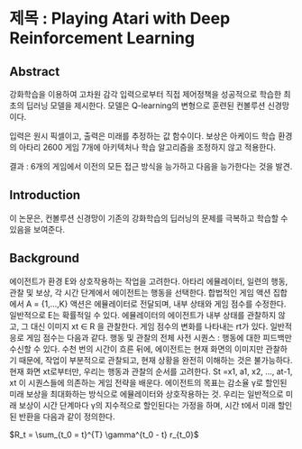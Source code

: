 # 제목 : Playing Atari with Deep Reinforcement Learning
## Abstract
강화학습을 이용하여 고차원 감각 입력으로부터 직접 제어정책을 성공적으로 학습한 최초의 딥러닝 모델을 제시한다. 모델은 Q-learning의 변형으로 훈련된 컨볼루션 신경망이다.

입력은 원시 픽셀이고, 출력은 미래를 추정하는 값 함수이다. 보상은 아케이드 학습 환경의 아타리 2600 게임 7개에 아키텍처나 학습 알고리즘을 조정하지 않고 적용한다.

결과 : 6개의 게임에서 이전의 모든 접근 방식을 능가하고 다음을 능가한다는 것을 발견.

## Introduction
이 논문은, 컨볼루션 신경망이 기존의 강화학습의 딥러닝의 문제를 극복하고 학습할 수 있음을 보여준다.

## Background
에이전트가 환경 E와 상호작용하는 작업을 고려한다. 아타리 에뮬레이터, 일련의 행동, 관찰 및 보상, 각 시간 단계에서 에이전트는 행동을 선택한다.
합법적인 게임 액션 집합에서 A = {1,...,K} 액션은 에뮬레이터로 전달되며, 내부 상태와 게임 점수를 수정한다. 일반적으로 E는 확률적일 수 있다.
에뮬레이터의 에이전트가 내부 상태를 관찰하지 않고, 그 대신 이미지 xt ∈ R 을 관찰한다. 게임 점수의 변화를 나타내는 rt가 있다. 일반적응로 게임 점수는 다음과 같다.
행동 및 관찰의 전체 사전 시퀀스 : 행동에 대한 피드백만 수신할 수 있다. 수천 번의 시간이 흐른 뒤에, 에이전트는 현재 화면의 이미지만 관찰하기 때문에, 작업이 부분적으로 관찰되고, 현재 상황을 완전히 이해하는 것은 불가능하다. 현재 화면 xt로부터만, 우리는 행동과 관찰의 순서를 고려한다. 
St =x1, a1, x2, ..., at-1, xt 이 시퀀스들에 의존하는 게임 전략을 배운다. 
에이전트의 목표는 감소율 γ로 할인된 미래 보상을 최대화하는 방식으로 에뮬레이터와 상호작용하는 것.
우리는 일반적으로 미래 보상이 시간 단계마다 γ의 지수적으로 할인된다는 가정을 하며, 시간 t에서 미래 할인된 반환을 다음과 같이 정의한다.

$R_t = \sum_{t_0 = t}^{T} \gamma^{t_0 - t} r_{t_0}$
